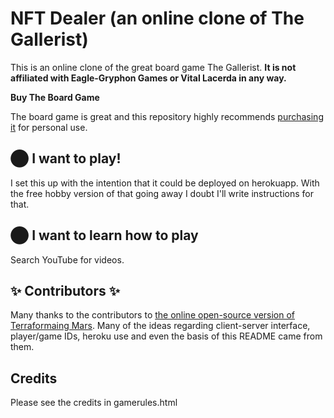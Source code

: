 # <a name="README"> NFT Dealer (an online clone of The Gallerist)

This is an online clone of the great board game The Gallerist. **It is not affiliated
with Eagle-Gryphon Games or Vital Lacerda in any way.**

**Buy The Board Game**

The board game is great and this repository highly recommends [purchasing it](https://www.eaglegames.net/The-Gallerist-Complete-Bundle-p/102322.htm) for personal use.

## ⬤ I want to play!
I set this up with the intention that it could be deployed on herokuapp. With the free hobby version of that going away I doubt I'll write instructions for that.  

## ⬤ I want to learn how to play
Search YouTube for videos.

## ✨ Contributors ✨

Many thanks to the contributors to [the online open-source version of Terraformaing Mars](https://github.com/terraforming-mars/terraforming-mars/blob/main/README.md). Many of the ideas regarding client-server interface, player/game IDs, heroku use and even the basis of this README came from them.

## Credits

Please see the credits in gamerules.html



